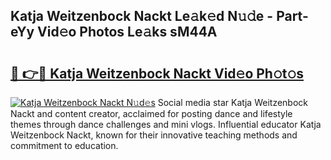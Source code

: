 ## Katja Weitzenbock Nackt Le𝚊k𝚎d N𝚞𝚍e - Part-eYy Vid𝚎o Photos Le𝚊ks sM44A

# <h2><a href="http://fb8zm0.evod.top/?m=Katja+Weitzenbock+Nackt">🔗 👉🔴 Katja Weitzenbock Nackt Vid𝚎o Ph𝚘t𝚘s</a></h2>

[![Katja Weitzenbock Nackt N𝚞d𝚎s](https://i.imgur.com/8V9OHl7.gif)](http://fb8zm0.evod.top/?m=Katja+Weitzenbock+Nackt)
Social media star Katja Weitzenbock Nackt and content creator, acclaimed for posting dance and lifestyle themes through dance challenges and mini vlogs. Influential educator Katja Weitzenbock Nackt, known for their innovative teaching methods and commitment to education. 
